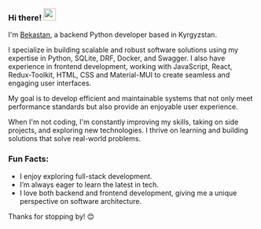 ### Hi there! <img src="https://emojis.slackmojis.com/emojis/images/1536351075/4594/blob-wave.gif" width="25"/>
I'm [Bekastan](https://my-bio-hstf.vercel.app/), a backend Python developer based in Kyrgyzstan.
    
I specialize in building scalable and robust software solutions using my expertise in Python, SQLite, DRF, Docker, and Swagger. I also have experience in frontend development, working with JavaScript, React, Redux-Toolkit, HTML, CSS and Material-MUI to create seamless and engaging user interfaces.

My goal is to develop efficient and maintainable systems that not only meet performance standards but also provide an enjoyable user experience.

When I'm not coding, I'm constantly improving my skills, taking on side projects, and exploring new technologies. I thrive on learning and building solutions that solve real-world problems.

### Fun Facts: 
- I enjoy exploring full-stack development.
- I’m always eager to learn the latest in tech.
- I love both backend and frontend development, giving me a unique perspective on software architecture.

Thanks for stopping by! 😊  
